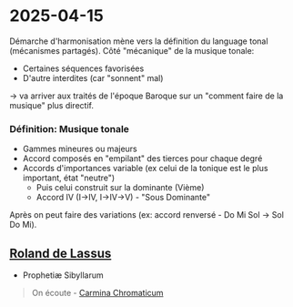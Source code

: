 # 2025-04-15

Démarche d'harmonisation mène vers la définition du language tonal (mécanismes partagés). Côté "mécanique" de la musique tonale:

- Certaines séquences favorisées
- D'autre interdites (car "sonnent" mal)

-> va arriver aux traités de l'époque Baroque sur un "comment faire de la musique" plus directif.

### Définition: Musique tonale

- Gammes mineures ou majeurs
- Accord composés en "empilant" des tierces pour chaque degré
- Accords d'importances variable (ex celui de la tonique est le plus important, état "neutre")
  - Puis celui construit sur la dominante (Vième)
  - Accord IV (I->IV, I->IV->V) - "Sous Dominante"

Après on peut faire des variations (ex: accord renversé - Do Mi Sol -> Sol Do Mi).

## [Roland de Lassus](https://fr.wikipedia.org/wiki/Roland_de_Lassus)

- Prophetiæ Sibyllarum
> On écoute - [Carmina Chromaticum](https://www.youtube.com/watch?v=IKt-Bx7xOxs )

